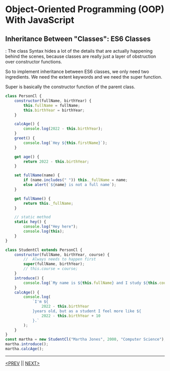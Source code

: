 # Object-Oriented Programming (OOP) With JavaScript

## Inheritance Between "Classes": ES6 Classes

: The class Syntax hides a lot of the details that are actually happening behind the scenes, because classes are really just a layer of obstruction over constructor functions.

So to implement inheritance between ES6 classes, we only need two ingredients. We need the extent keywords and we need the super function.

Super is basically the constructor function of the parent class.

```jsx
class PersonCl {
	constructor(fullName, birthYear) {
		this.fullName = fullName;
		this.birthYear = birthYear;
	}

	calcAge() {
		console.log(2022 - this.birthYear);
	}
	greet() {
		console.log(`Hey ${this.firstName}`);
	}

	get age() {
		return 2022 - this.birthYear;
	}

	set fullName(name) {
		if (name.includes(" ")) this._fullName = name;
		else alert(`${name} is not a full name`);
	}

	get fullName() {
		return this._fullName;
	}

	// static method
	static hey() {
		console.log("Hey here");
		console.log(this);
	}
}

class StudentCl extends PersonCl {
	constructor(fullName, birthYear, course) {
		//  Always needs to happen first
		super(fullName, birthYear);
		// this.course = course;
	}
	introduce() {
		console.log(`My name is ${this.fullName} and I study ${this.course}`);
	}
	calcAge() {
		console.log(
			`I'm ${
				2022 - this.birthYear
			}years old, but as a student I feel more like ${
				2022 - this.birthYear + 10
			}.`
		);
	}
}
const martha = new StudentCl("Martha Jones", 2000, "Computer Science");
martha.introduce();
martha.calcAge();
```

---

[<PREV](./cjs221029.md) || [NEXT>](./cjs221030.md)
